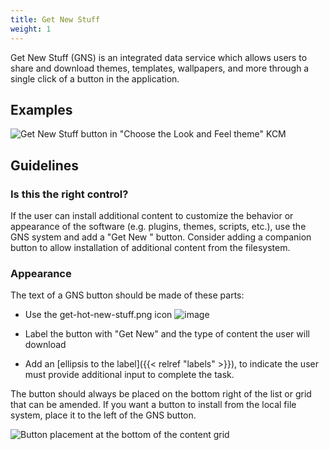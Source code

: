 ```yaml
---
title: Get New Stuff
weight: 1
---
```


Get New Stuff (GNS) is an integrated data service which allows users to
share and download themes, templates, wallpapers, and more through a
single click of a button in the application.

Examples
--------

![Get New Stuff button in "Choose the Look and Feel theme"
KCM](/hig/Systemsettings-LookAndFeel.png)

Guidelines
----------

### Is this the right control?

If the user can install additional content to customize the behavior or
appearance of the software (e.g. plugins, themes, scripts, etc.), use
the GNS system and add a "Get New <Thing>" button. Consider adding a
companion button to allow installation of additional content from the
filesystem.

### Appearance

The text of a GNS button should be made of these parts:

-   Use the get-hot-new-stuff.png icon ![image](/hig/get-hot-new-stuff.svg)

-   Label the button with "Get New" and the type of content the user
    will download

-   Add an
    [ellipsis to the label]({{< relref "labels" >}}), to indicate the
    user must provide additional input to complete the task.

The button should always be placed on the bottom right of the list or
grid that can be amended. If you want a button to install from the
local file system, place it to the left of the GNS button.

![Button placement at the bottom of the content
grid](/hig/Systemsettings-PlasmaTheme.png)
